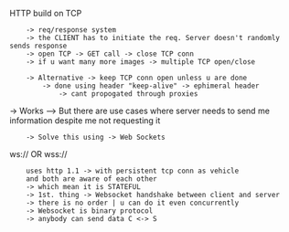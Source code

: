 HTTP build on TCP

        -> req/response system
        -> the CLIENT has to initiate the req. Server doesn't randomly sends response
        -> open TCP -> GET call -> close TCP conn
        -> if u want many more images -> multiple TCP open/close

        -> Alternative -> keep TCP conn open unless u are done
            -> done using header "keep-alive" -> ephimeral header
                -> cant propogated through proxies
        
-> Works --> But there are use cases where server needs to send me information despite me not requesting it

        -> Solve this using -> Web Sockets

ws:// OR wss://    

        uses http 1.1 -> with persistent tcp conn as vehicle
        and both are aware of each other
        -> which mean it is STATEFUL
        -> 1st. thing -> Websocket handshake between client and server
        -> there is no order | u can do it even concurrently
        -> Websocket is binary protocol
        -> anybody can send data C <-> S
